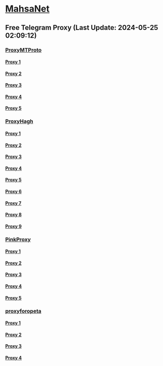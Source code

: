 
# [MahsaNet](https://t.me/mahsa_net)
## Free Telegram Proxy (Last Update: 2024-05-25 02:09:12)
### [ProxyMTProto](https://t.me/ProxyMTProto)
#### [Proxy 1](tg://proxy?server=youtube.comfacebook.combaidu.comwikipedia.orgamazon.comtwitter.cominstagram.comlinkedin.comwhatsapp.comebay.comreddit.comnetflix.comyahoo.combing.comlive.comoffice.comtiktok.compinterest.comtwitch.tvmicrosoft.comapple.comadobe.comtumdrdl.formularace.pro.&port=443&secret=7gAAAAAAAAAAAAAAAAAAAAB0Z2p1Lm9yZw%3D%3D)
#### [Proxy 2](tg://proxy?server=youtube.comfacebook.combaidu.comwikipedia.orgamazon.comtwitter.cominstagram.comlinkedin.comwhatsapp.comebay.comreddit.comnetflix.comyahoo.combing.comlive.comoffice.comtiktok.compinterest.comtwitch.tvmicrosoft.comapple.comadobe.comtumdbrl.beautt-you.guru.&port=443&secret=7gAAAAAAAAAAAAAAAAAAAAB0Z2p1Lm9yZw%3D%3D)
#### [Proxy 3](tg://proxy?server=youtube.comfacebook.combaidu.comwikipedia.orgamazon.comtwitter.cominstagram.comlinkedin.comwhatsapp.comebay.comreddit.comnetflix.comyahoo.combing.comlive.comoffice.comtiktok.compinterest.comtwitch.tvmicrosoft.comapple.comadobe.comtumbrl.appthreader.guru.&port=443&secret=7gAAAAAAAAAAAAAAAAAAAAB0Z2p1Lm9yZw%3D%3D)
#### [Proxy 4](tg://proxy?server=maharatamoozi.ir.parel.style.afaridka-la.ir.tamizkaar.ir.asanvest.com.shahabedal-atian.com.donyayebacheha.ir.iranhankooktire.ir.z-arpood.com.ihit.ir.azarsanat.ir.hgs24.ir.ssiec-co.com.ibhcourses.com.turkish-persian.com.foodle.ir.mosavatzadehkala.website&port=443&secret=eeda411655b684fe87abf58ec2235e28167765622e62616c652e6972)
#### [Proxy 5](tg://proxy?server=169.150.252.104&port=4346&secret=FgMBAgABAAH8AwOG4kw63QtY2RueWVrdGFuZXQuY29tZmFyYWthdi5jb212YW4ubmFqdmEuY29tAAAAAAAAAAAAAAAAAAAAAAAAAAAAAAAAAAA)
### [ProxyHagh](https://t.me/ProxyHagh)
#### [Proxy 1](tg://proxy?server=69.197.146.180&port=443&secret=eeaa2b136ab43e64286cd737a2136ec9326170742d63656e746f732e6f7267)
#### [Proxy 2](tg://proxy?server=142.54.189.107&port=443&secret=eeaa2b136ab43e64286cd737a2136ec9326170742d63656e746f732e6f7267)
#### [Proxy 3](tg://proxy?server=50.7.87.85&port=443&secret=eeaa2b136ab43e64286cd737a2136ec9326170742d63656e746f732e6f7267)
#### [Proxy 4](tg://proxy?server=142.54.189.107&port=443&secret=eeaa2b136ab43e64286cd737a2136ec9326170742d63656e746f732e6f7267)
#### [Proxy 5](tg://proxy?server=50.7.87.85&port=443&secret=eeaa2b136ab43e64286cd737a2136ec9326170742d63656e746f732e6f7267)
#### [Proxy 6](tg://proxy?server=69.197.146.180&port=443&secret=eeaa2b136ab43e64286cd737a2136ec9326170742d63656e746f732e6f7267)
#### [Proxy 7](tg://proxy?server=142.54.189.107&port=443&secret=eeaa2b136ab43e64286cd737a2136ec9326170742d63656e746f732e6f7267)
#### [Proxy 8](tg://proxy?server=50.7.87.85&port=443&secret=eeaa2b136ab43e64286cd737a2136ec9326170742d63656e746f732e6f7267)
#### [Proxy 9](tg://proxy?server=69.197.146.180&port=443&secret=eeaa2b136ab43e64286cd737a2136ec9326170742d63656e746f732e6f7267)
### [PinkProxy](https://t.me/PinkProxy)
#### [Proxy 1](tg://proxy?server=69.197.146.182&port=443&secret=ee1603010200010001fc030386e24c3add6a7573746573746172652e636f6d)
#### [Proxy 2](tg://proxy?server=69.197.146.178&port=443&secret=ee1603010200010001fc030386e24c3add6a7573746573746172652e636f6d)
#### [Proxy 3](tg://proxy?server=69.197.146.182&port=443&secret=ee1603010200010001fc030386e24c3add6a7573746573746172652e636f6d)
#### [Proxy 4](tg://proxy?server=50.7.85.218&port=443&secret=ee1603010200010001fc030386e24c3add646f636b65722d6d6972726f722e6f7267)
#### [Proxy 5](tg://proxy?server=69.197.146.182&port=443&secret=ee1603010200010001fc030386e24c3add6a7573746573746172652e636f6d)
### [proxyforopeta](https://t.me/proxyforopeta)
#### [Proxy 1](tg://proxy?server=185.115.161.174&port=4443&secret=FgMBAgABAAH8AwOG4kw63Q)
#### [Proxy 2](tg://proxy?server=169.150.252.104&port=4346&secret=FgMBAgABAAH8AwOG4kw63QtY2RueWVrdGFuZXQuY29tZmFyYWthdi5jb212YW4ubmFqdmEuY29tAAAAAAAAAAAAAAAAAAAAAAAAAAAAAAAAAAA)
#### [Proxy 3](tg://proxy?server=eghtesadi.net.samsungpadide.com.rubiknet.ir.farhadrahimy.ir.water-purifier24.com.doctorravari.ir.m-obinaco.ir.atighejat.ir.napars.ir.mobiledaran.ir.masjedbook.ir.radox.co.rypardaz.com.farvahar-tarahhomi.com.isfpkci.ir.pezhart.ir.mosavatzadehkala.website&port=443&secret=eeda411655b684fe87abf58ec2235e28167765622e62616c652e6972)
#### [Proxy 4](tg://proxy?server=50.7.87.85&port=443&secret=eeaa2b136ab43e64286cd737a2136ec9326170742d63656e746f732e6f7267)

    